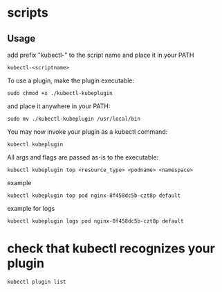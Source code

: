 # scripts
## Usage
add prefix "kubectl-" to the script name and place it in your PATH
```
kubectl-<scriptname>
```

To use a plugin, make the plugin executable:
```
sudo chmod +x ./kubectl-kubeplugin
```
and place it anywhere in your PATH:
```
sudo mv ./kubectl-kubeplugin /usr/local/bin
```

You may now invoke your plugin as a kubectl command:
``` 
kubectl kubeplugin
```

All args and flags are passed as-is to the executable:
```
kubectl kubeplugin top <resource_type> <podname> <namespace>
```

example
```
kubectl kubeplugin top pod nginx-8f458dc5b-czt8p default
```

example for logs
```
kubectl kubeplugin logs pod nginx-8f458dc5b-czt8p default
```

# check that kubectl recognizes your plugin
```
kubectl plugin list
```